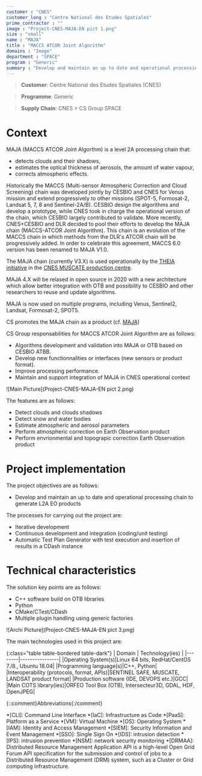 ```yaml
---
customer : "CNES"
customer_long : "Centre National des Etudes Spatiales"
prime_contractor : ""
image : "Project-CNES-MAJA-EN pict 1.png"
size : "small"
name : "MAJA"
title : "MACCS ATCOR Joint Algorithm"
domains : "Image"
department : "SPACE"
program : "Generic"
summary : "Develop and maintain an up to date and operational processing chain to generate L2A EO products"
---
```


> __Customer__\: Centre National des Etudes Spatiales (CNES)

> __Programme__\: Generic

> __Supply Chain__\: CNES >  CS Group SPACE


# Context

MAJA (MACCS ATCOR Joint Algorthm) is a level 2A processing chain that:
* detects clouds and their shadows, 
* estimates the optical thickness of aerosols, the amount of water vapour, 
* corrects atmospheric effects. 

Historically the MACCS (Multi-sensor Atmospheric Correction and Cloud Screening) chain was developed jointly by CESBIO and CNES for Venus mission and extend progressively to other missions (SPOT-5, Formosat-2, Landsat 5, 7, 8 and Sentinel-2A/B). CESBIO design the algorithms and develop a prototype, while CNES took in charge the operational version of the chain, which CESBIO largely contributed to validate. More recently, CNES+CESBIO and DLR decided to pool their efforts to develop the MAJA chain (MACCS-ATCOR Joint Algorithm). This chain is an evolution of the MACCS chain in which methods from the DLR's ATCOR chain will be progressively added. In order to celebrate this agreement, MACCS 6.0 version has been renamed to MAJA V1.0.

The MAJA chain (currently V3.X) is used operationally by the [THEIA initiative](https://www.theia-land.fr/) in the [CNES MUSCATE production centre](https://theia.cnes.fr). 

MAJA 4.X will be relased in open source in 2020 with a new architecture which allow better integration with OTB and possibility to CESBIO and other researchers to reuse and update algorithms.

MAJA is now used on multiple programs, including Venus, Sentinel2, Landsat, Formosat-2, SPOT5.

CS promotes the MAJA chain as a product (cf. [MAJA](https://pda.csgroup.space/product-maja.html))

CS Group responsabilities for MACCS ATCOR Joint Algorithm are as follows:
* Algorithms development and validation into MAJA or OTB based on CESBIO ATBB.
* Develop new functionnalities or interfaces (new sensors or product format).
* Improve processing performance.
* Maintain and support integration of MAJA in CNES operational context

![Main Picture](Project-CNES-MAJA-EN pict 2.png)

The features are as follows:
* Detect clouds and clouds shadows
* Detect snow and water bodies 
* Estimate atmospheric and aerosol parameters
* Perform atmospheric correction on Earth Observation product
* Perform envrionmental and topograpic correction Earth Observation product

# Project implementation

The project objectives are as follows:
* Develop and maintain an up to date and operational processing chain to generate L2A EO products

The processes for carrying out the project are:
* Iterative development
* Continuous development and integration (coding/unit testing)
* Automatic Test Plan Generator with test execution and insertion of results in a CDash instance

# Technical characteristics

The solution key points are as follows:
* C++ software build on OTB libraries
* Python
* CMake/CTest/CDash
* Multiple plugin handling using generic factories

![Archi Picture](Project-CNES-MAJA-EN pict 3.png)

The main technologies used in this project are:

{:class="table table-bordered table-dark"}
| Domain | Technology(ies) |
|--------|----------------|
|Operating System(s)|Linux 64 bits, RedHat/CentOS 7./8., Ubuntu 18.04|
|Programming language(s)|C++, Python|
|Interoperability (protocols, format, APIs)|SENTINEL SAFE, MUSCATE, LANDSAT product format|
|Production software (IDE, DEVOPS etc.)|GCC|
|Main COTS library(ies)|ORFEO Tool Box (OTB), Intersecteur3D, GDAL, HDF, OpenJPEG|



{::comment}Abbreviations{:/comment}

*[CLI]: Command Line Interface
*[IaC]: Infrastructure as Code
*[PaaS]: Platform as a Service
*[VM]: Virtual Machine
*[OS]: Operating System
*[IAM]: Identity and Access Management
*[SIEM]: Security Information and Event Management
*[SSO]: Single Sign On
*[IDS]: intrusion detection
*[IPS]: intrusion prevention
*[NSM]: network security monitoring
*[DRMAA]: Distributed Resource Management Application API is a high-level Open Grid Forum API specification for the submission and control of jobs to a Distributed Resource Management (DRM) system, such as a Cluster or Grid computing infrastructure.
